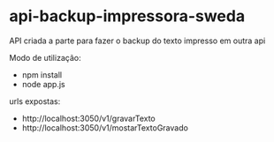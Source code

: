 # api-backup-impressora-sweda
API criada a parte para fazer o backup do texto impresso em outra api

Modo de utilização:

- npm install
- node app.js

urls expostas:

- http://localhost:3050/v1/gravarTexto
- http://localhost:3050/v1/mostarTextoGravado


